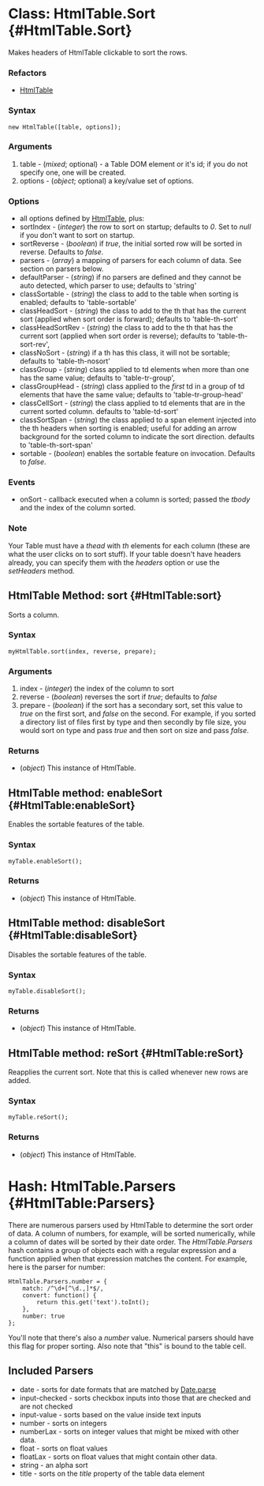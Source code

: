 Class: HtmlTable.Sort {#HtmlTable.Sort}
=============================

Makes headers of HtmlTable clickable to sort the rows.

### Refactors

* [HtmlTable][]

### Syntax

	new HtmlTable([table, options]);

### Arguments

1. table - (*mixed*; optional) - a Table DOM element or it's id; if you do not specify one, one will be created.
1. options - (*object*; optional) a key/value set of options.

### Options

* all options defined by [HtmlTable][], plus:
* sortIndex - (*integer*) the row to sort on startup; defaults to *0*. Set to *null* if you don't want to sort on startup.
* sortReverse - (*boolean*) if *true*, the initial sorted row will be sorted in reverse. Defaults to *false*.
* parsers - (*array*) a mapping of parsers for each column of data. See section on parsers below.
* defaultParser - (*string*) if no parsers are defined and they cannot be auto detected, which parser to use; defaults to 'string'
* classSortable - (*string*) the class to add to the table when sorting is enabled; defaults to 'table-sortable'
* classHeadSort - (*string*) the class to add to the th that has the current sort (applied when sort order is forward); defaults to 'table-th-sort'
* classHeadSortRev - (*string*) the class to add to the th that has the current sort (applied when sort order is reverse); defaults to 'table-th-sort-rev',
* classNoSort - (*string*) if a th has this class, it will not be sortable; defaults to 'table-th-nosort'
* classGroup - (*string*) class applied to td elements when more than one has the same value; defaults to 'table-tr-group',
* classGroupHead - (*string*) class applied to the *first* td in a group of td elements that have the same value; defaults to 'table-tr-group-head'
* classCellSort - (*string*) the class applied to td elements that are in the current sorted column. defaults to 'table-td-sort'
* classSortSpan - (*string*) the class applied to a span element injected into the th headers when sorting is enabled; useful for adding an arrow background for the sorted column to indicate the sort direction. defaults to 'table-th-sort-span'
* sortable - (*boolean*) enables the sortable feature on invocation. Defaults to *false*.

### Events

* onSort - callback executed when a column is sorted; passed the *tbody* and the index of the column sorted.

### Note

Your Table must have a *thead* with *th* elements for each column (these are what the user clicks on to sort stuff). If your table doesn't have headers already, you can specify them with the *headers* option or use the *setHeaders* method.
	

HtmlTable Method: sort {#HtmlTable:sort}
----------------------------------------

Sorts a column.

### Syntax

	myHtmlTable.sort(index, reverse, prepare);

### Arguments

1. index - (*integer*) the index of the column to sort
2. reverse - (*boolean*) reverses the sort if *true*; defaults to *false*
3. prepare - (*boolean*) if the sort has a secondary sort, set this value to *true* on the first sort, and *false* on the second. For example, if you sorted a directory list of files first by type and then secondly by file size, you would sort on type and pass *true* and then sort on size and pass *false*.

### Returns

* (*object*) This instance of HtmlTable.

HtmlTable method: enableSort {#HtmlTable:enableSort}
------------------------------------------

Enables the sortable features of the table.

### Syntax

	myTable.enableSort();

### Returns

* (*object*) This instance of HtmlTable.

HtmlTable method: disableSort {#HtmlTable:disableSort}
------------------------------------------

Disables the sortable features of the table.

### Syntax

	myTable.disableSort();

### Returns

* (*object*) This instance of HtmlTable.

HtmlTable method: reSort {#HtmlTable:reSort}
------------------------------------------

Reapplies the current sort. Note that this is called whenever new rows are added.

### Syntax

	myTable.reSort();

### Returns

* (*object*) This instance of HtmlTable.

Hash: HtmlTable.Parsers {#HtmlTable:Parsers}
======================================

There are numerous parsers used by HtmlTable to determine the sort order of data. A column of numbers, for example, will be sorted numerically, while a column of dates will be sorted by their date order. The *HtmlTable.Parsers* hash contains a group of objects each with a regular expression and a function applied when that expression matches the content. For example, here is the parser for number:

	HtmlTable.Parsers.number = {
		match: /^\d+[^\d.,]*$/,
		convert: function() {
			return this.get('text').toInt();
		},
		number: true
	};

You'll note that there's also a *number* value. Numerical parsers should have this flag for proper sorting. Also note that "this" is bound to the table cell.

Included Parsers
----------------

* date - sorts for date formats that are matched by [Date.parse][]
* input-checked - sorts checkbox inputs into those that are checked and are not checked
* input-value - sorts based on the value inside text inputs
* number - sorts on integers
* numberLax - sorts on integer values that might be mixed with other data.
* float - sorts on float values
* floatLax - sorts on float values that might contain other data.
* string - an alpha sort
* title - sorts on the *title* property of the table data element

[HtmlTable]: /more/Interface/HtmlTable
[Date.parse]: /more/Native/Date#Date:parse